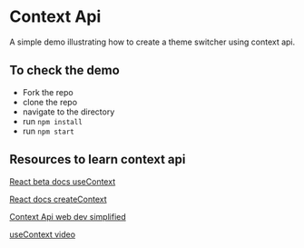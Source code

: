 # Context Api
A simple demo illustrating how to create a theme switcher using context api.
## To check the demo
- Fork the repo
- clone the repo
- navigate to the directory
- run `npm install`
- run `npm start`
## Resources to learn context api
[React beta docs useContext](https://beta.reactjs.org/reference/react/useContext )​

[React docs createContext](https://beta.reactjs.org/reference/react/createContext) ​

[Context Api web dev simplified](https://blog.webdevsimplified.com/2020-06/use-context/)

[useContext video](https://www.youtube.com/watch?v=5LrDIWkK_Bc&t=7s)